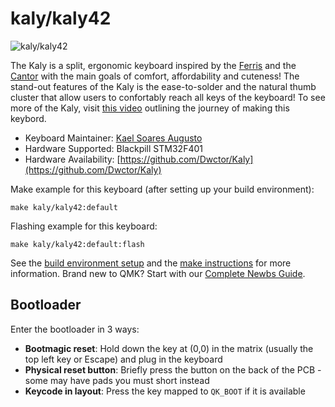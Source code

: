 # kaly/kaly42

![kaly/kaly42](https://i.imgur.com/wSmUjFUh.jpeg)

The Kaly is a split, ergonomic keyboard inspired by the [Ferris](https://github.com/pierrechevalier83/ferris) and the [Cantor](https://github.com/diepala/cantor) with the main goals of comfort, affordability and cuteness! The stand-out features of the Kaly is the ease-to-solder and the natural thumb cluster that allow users to confortably reach all keys of the keyboard! To see more of the Kaly, visit [this video](https://www.youtube.com/watch?v=PhxM8o__9Xo) outlining the journey of making this keybord.

* Keyboard Maintainer: [Kael Soares Augusto](https://github.com/Dwctor)
* Hardware Supported: Blackpill STM32F401
* Hardware Availability: [https://github.com/Dwctor/Kaly](https://github.com/Dwctor/Kaly)

Make example for this keyboard (after setting up your build environment):

    make kaly/kaly42:default

Flashing example for this keyboard:

    make kaly/kaly42:default:flash

See the [build environment setup](https://docs.qmk.fm/#/getting_started_build_tools) and the [make instructions](https://docs.qmk.fm/#/getting_started_make_guide) for more information. Brand new to QMK? Start with our [Complete Newbs Guide](https://docs.qmk.fm/#/newbs).

## Bootloader

Enter the bootloader in 3 ways:

* **Bootmagic reset**: Hold down the key at (0,0) in the matrix (usually the top left key or Escape) and plug in the keyboard
* **Physical reset button**: Briefly press the button on the back of the PCB - some may have pads you must short instead
* **Keycode in layout**: Press the key mapped to `QK_BOOT` if it is available
